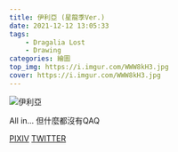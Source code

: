 ```yaml
---
title: 伊利亞 (星龍季Ver.)
date: 2021-12-12 13:05:33
tags:
    - Dragalia Lost
    - Drawing
categories: 繪圖
top_img: https://i.imgur.com/WWW8kH3.jpg
cover: https://i.imgur.com/WWW8kH3.jpg
---
```

![伊利亞](https://i.imgur.com/WWW8kH3.jpg)

All in...
但什麼都沒有QAQ

[PIXIV](https://www.pixiv.net/artworks/94716703)
[TWITTER](https://twitter.com/cylin910021/status/1469676030189518848)